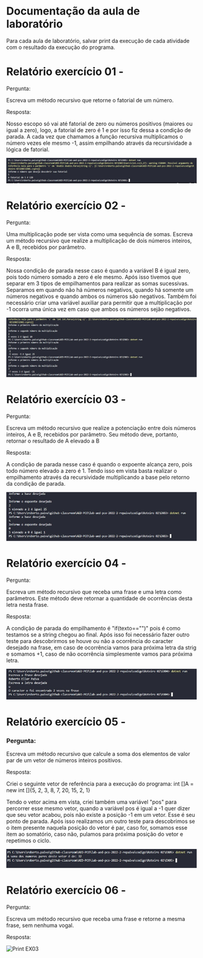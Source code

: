 # Documentação da aula de laboratório

Para cada aula de laboratório, salvar print da execução de cada atividade com o resultado da execução do programa.

# Relatório exercício 01 - 

Pergunta:

Escreva um método recursivo que retorne o fatorial de um número.

Resposta:

Nosso escopo só vai até fatorial de zero ou números positivos (maiores ou igual a zero), logo, a fatorial de zero é 1 e por isso fiz dessa a condição de parada. A cada vez que chamamos a função recursiva multiplicamos o número vezes ele mesmo -1, assim empilhando através da recursividade a lógica de fatorial.

![Print EX03](img/Ex01.jpeg)

# Relatório exercício 02 - 

Pergunta:

Uma multiplicação pode ser vista como uma sequência de somas. Escreva um método recursivo que realize a multiplicação de dois números inteiros, A e B, recebidos por parâmetro.

Resposta:

Nossa condição de parada nesse caso é quando a variável B é igual zero, pois todo número somado a zero é ele mesmo. Após isso tivemos que separar em 3 tipos de empilhamentos para realizar as somas sucessivas. Separamos em quando não há números negativos, quando há somente um números negativos e quando ambos os números são negativos. Também foi necessário criar uma variável auxiliar para permitir que a multiplicação por -1 ocorra uma única vez em caso que ambos os números sejão negativos.

![Print EX03](img/Ex02.jpeg)

# Relatório exercício 03 - 

Pergunta:

Escreva um método recursivo que realize a potenciação entre dois números inteiros, A e B, recebidos por parâmetro. Seu método deve, portanto, retornar o resultado de A elevado a B

Resposta:

A condição de parada nesse caso é quando o expoente alcança zero, pois todo número elevado a zero é 1. Tendo isso em vista basta realizar o empilhamento através da recursividade multiplicando a base pelo retorno da condição de parada. 

![Print EX03](img/Ex03.jpeg)

# Relatório exercício 04 - 

Pergunta:

Escreva um método recursivo que receba uma frase e uma letra como parâmetros. Este método deve retornar a quantidade de ocorrências desta letra nesta frase.

Resposta:

A condição de parada do empilhamento é "if(texto=="")" pois é como testamos se a string chegou ao final. Após isso foi necessário fazer outro teste para descobrirmos se houve ou não a ocorrência do caracter desejado na frase, em caso de ocorrência vamos para próxima letra da strig e somamos +1, caso de não ocorrência simplesmente vamos para próxima letra. 

![Print EX03](img/Ex04.jpeg)

# Relatório exercício 05 - 

### Pergunta:

Escreva um método recursivo que calcule a soma dos elementos de valor par de um vetor de números inteiros positivos.

Resposta:

Criei o seguinte vetor de referência para a execução do programa:
int []A = new int []{5, 2, 3, 8, 7, 20, 15, 2, 1}

Tendo o vetor acima em vista, criei também uma variável "pos" para percorrer esse mesmo vetor, quando a variável pos é igual a -1 quer dizer que seu vetor acabou, pois não existe a posição -1 em um vetor. Esse é seu ponto de parada.
Após isso realizamos um outro teste para descobrimos se o item presente naquela posição do vetor é par, caso for, somamos esse item ao somatório, caso não, pulamos para próxima posição do vetor e repetimos o ciclo.

![Print EX03](img/Ex05.jpeg)

# Relatório exercício 06 - 

Pergunta:

Escreva um método recursivo que receba uma frase e retorne a mesma frase, sem nenhuma vogal. 

Resposta:



![Print EX03](img/Ex06.jpeg)

